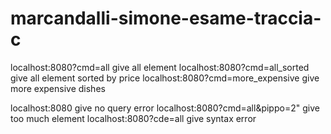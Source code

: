 # marcandalli-simone-esame-traccia-c

localhost:8080?cmd=all give all element
localhost:8080?cmd=all_sorted give all element sorted by price
localhost:8080?cmd=more_expensive give more expensive dishes

localhost:8080 give no query error
localhost:8080?cmd=all&pippo=2" give too much element
localhost:8080?cde=all give syntax error
